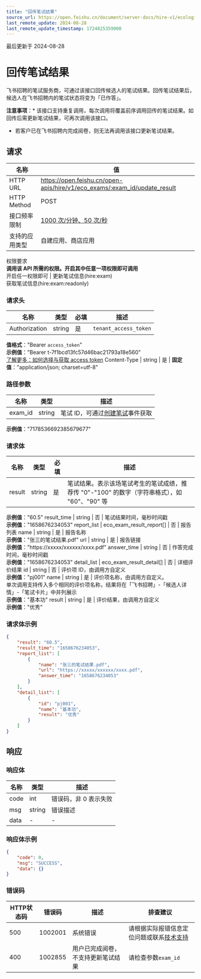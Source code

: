 ```yaml
---
title: "回传笔试结果"
source_url: https://open.feishu.cn/document/server-docs/hire-v1/ecological-docking/eco_exam/update_result
last_remote_update: 2024-08-28
last_remote_update_timestamp: 1724825359000
---
```

最后更新于 2024-08-28

# 回传笔试结果

飞书招聘的笔试服务商，可通过该接口回传候选人的笔试结果。回传笔试结果后，候选人在飞书招聘内的笔试状态将变为「已作答」。

**注意事项**：* 该接口支持重复调用，每次调用将覆盖前序调用回传的笔试结果。如回传后需更新笔试结果，可再次调用该接口。
* 若客户已在飞书招聘内完成阅卷，则无法再调用该接口更新笔试结果。

## 请求
名称 | 值
---|---
HTTP URL | https://open.feishu.cn/open-apis/hire/v1/eco_exams/:exam_id/update_result
HTTP Method | POST
接口频率限制 | [1000 次/分钟、50 次/秒](https://open.feishu.cn/document/ukTMukTMukTM/uUzN04SN3QjL1cDN)
支持的应用类型 | 自建应用、商店应用
权限要求  
            **调用该 API 所需的权限。开启其中任意一项权限即可调用**  
            开启任一权限即可 | 更新笔试信息(hire:exam)  
            获取笔试信息(hire:exam:readonly)

### 请求头

名称 | 类型 | 必填 | 描述
--- | --- | --- | ---
Authorization | string | 是 | `tenant_access_token`  
**值格式**："Bearer `access_token`"  
**示例值**："Bearer t-7f1bcd13fc57d46bac21793a18e560"  
[了解更多：如何选择与获取 access token](https://open.feishu.cn/document/uAjLw4CM/ugTN1YjL4UTN24CO1UjN/trouble-shooting/how-to-choose-which-type-of-token-to-use)
Content-Type | string | 是 | **固定值**："application/json; charset=utf-8"

### 路径参数

名称 | 类型 | 描述
--- | --- | ---
exam_id | string | 笔试 ID，可通过[创建笔试](https://open.feishu.cn/document/ukTMukTMukTM/uMzM1YjLzMTN24yMzUjN/hire-v1/eco_exam/events/created)事件获取  
**示例值**："7178536692385679677"

### 请求体

名称 | 类型 | 必填 | 描述
--- | --- | --- | ---
result | string | 是 | 笔试结果。表示该场笔试考生的笔试成绩，推荐传 "0"-"100" 的数字（字符串格式），如 "60"、"90" 等  
**示例值**："60.5"
result_time | string | 否 | 笔试结果时间，毫秒时间戳  
**示例值**："1658676234053"
report_list | eco_exam_result_report\[\] | 否 | 报告列表
name | string | 是 | 报告名称  
**示例值**："张三的笔试结果.pdf"
url | string | 是 | 报告链接  
**示例值**："https://xxxxx/xxxxxx/xxxx.pdf"
answer_time | string | 否 | 作答完成时间，毫秒时间戳  
**示例值**："1658676234053"
detail_list | eco_exam_result_detail\[\] | 否 | 详细评价结果
id | string | 否 | 评价项 ID，由调用方自定义  
**示例值**："pj001"
name | string | 是 | 评价项名称，由调用方自定义。  
单次调用支持传入多个相同的评价项名称，结果将在「飞书招聘」-「候选人详情」-「笔试卡片」中并列展示  
**示例值**："基本功"
result | string | 是 | 评价结果，由调用方自定义  
**示例值**："优秀"

### 请求体示例
```json
{
    "result": "60.5",
    "result_time": "1658676234053",
    "report_list": [
        {
            "name": "张三的笔试结果.pdf",
            "url": "https://xxxxx/xxxxxx/xxxx.pdf",
            "answer_time": "1658676234053"
        }
    ],
    "detail_list": [
        {
            "id": "pj001",
            "name": "基本功",
            "result": "优秀"
        }
    ]
}
```

## 响应

### 响应体

名称 | 类型 | 描述
--- | --- | ---
code | int | 错误码，非 0 表示失败
msg | string | 错误描述
data | \- | \-

### 响应体示例
```json
{
    "code": 0,
    "msg": "SUCCESS",
    "data": {}
}
```

### 错误码

HTTP状态码 | 错误码 | 描述 | 排查建议
--- | --- | --- | ---
500 | 1002001 | 系统错误 | 请根据实际报错信息定位问题或联系[技术支持](https://applink.feishu.cn/TLJpeNdW)
400 | 1002855 | 用户已完成阅卷，不支持更新笔试结果 | 请检查参数`exam_id`
